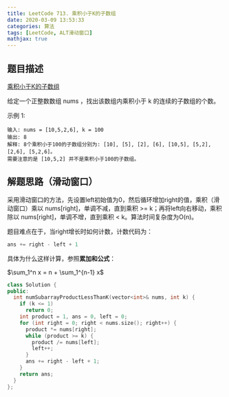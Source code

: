 ```yaml
---
title: LeetCode 713. 乘积小于K的子数组
date: 2020-03-09 13:53:33
categories: 算法
tags: [LeetCode, ALT滑动窗口]
mathjax: true
---
```

## 题目描述

[乘积小于K的子数组](https://leetcode-cn.com/problems/subarray-product-less-than-k/)

给定一个正整数数组 nums ，找出该数组内乘积小于 k 的连续的子数组的个数。

示例 1:

```
输入: nums = [10,5,2,6], k = 100
输出: 8
解释: 8个乘积小于100的子数组分别为: [10], [5], [2], [6], [10,5], [5,2], [2,6], [5,2,6]。
需要注意的是 [10,5,2] 并不是乘积小于100的子数组。
```

## 解题思路（滑动窗口）

采用滑动窗口的方法，先设置left初始值为0，然后循环增加right的值，乘积（滑动窗口）乘以 nums[right]，单调不减，直到乘积 >= k；再将left向右移动，乘积除以 nums[right]，单调不增，直到乘积 < k。算法时间复杂度为O(n)。

题目难点在于，当right增长时如何计数，计数代码为：

``` C++
ans += right - left + 1
```

具体为什么这样计算，参照**累加和公式**：

$\sum_1^n x = n + \sum_1^{n-1} x$

``` C++
class Solution {
public:
  int numSubarrayProductLessThanK(vector<int>& nums, int k) {
    if (k <= 1)
      return 0;
    int product = 1, ans = 0, left = 0;
    for (int right = 0; right < nums.size(); right++) {
      product *= nums[right];
      while (product >= k) {
        product /= nums[left];
        left++;
      }
      ans += right - left + 1;
    }
    return ans;
  }
};
```